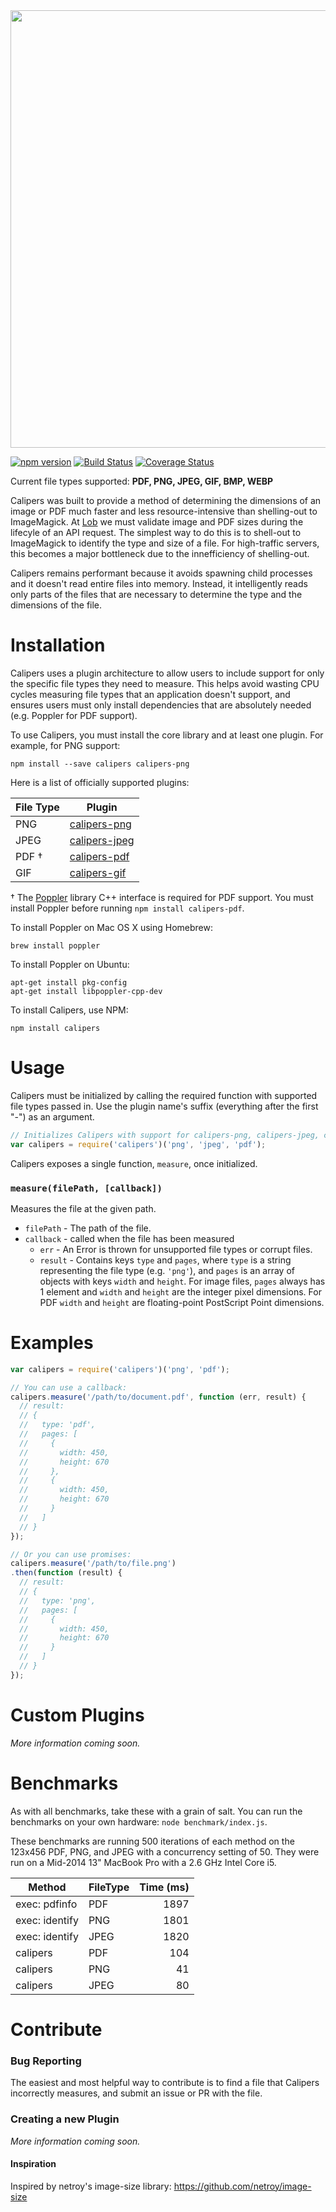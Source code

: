 <img src="https://s3-us-west-2.amazonaws.com/devassets.lob.com/calipers2.jpg" width="700">

[![npm version](https://badge.fury.io/js/calipers.svg)](http://badge.fury.io/js/calipers) [![Build Status](https://travis-ci.org/lob/calipers.svg)](https://travis-ci.org/lob/calipers) [![Coverage Status](https://coveralls.io/repos/lob/calipers/badge.svg)](https://coveralls.io/r/lob/calipers)

Current file types supported: **PDF, PNG, JPEG, GIF, BMP, WEBP**

Calipers was built to provide a method of determining the dimensions of an image or PDF much faster and less resource-intensive than shelling-out to ImageMagick. At [Lob](https://lob.com) we must validate image and PDF sizes during the lifecyle of an API request. The simplest way to do this is to shell-out to ImageMagick to identify the type and size of a file. For high-traffic servers, this becomes a major bottleneck due to the innefficiency of shelling-out.

Calipers remains performant because it avoids spawning child processes and it doesn't read entire files into memory. Instead, it intelligently reads only parts of the files that are necessary to determine the type and the dimensions of the file.

# Installation

Calipers uses a plugin architecture to allow users to include support for only the specific file types they need to measure. This helps avoid wasting CPU cycles measuring file types that an application doesn't support, and ensures users must only install dependencies that are absolutely needed (e.g. Poppler for PDF support).

To use Calipers, you must install the core library and at least one plugin. For example, for PNG support:

```
npm install --save calipers calipers-png
```

Here is a list of officially supported plugins:

File Type | Plugin
--------- | ------
PNG       | [calipers-png](https://github.com/calipersjs/calipers-png)
JPEG      | [calipers-jpeg](https://github.com/calipersjs/calipers-jpeg)
PDF †    | [calipers-pdf](https://github.com/calipersjs/calipers-pdf)
GIF       | [calipers-gif](https://github.com/calipersjs/calipers-gif)

† The [Poppler](http://poppler.freedesktop.org/) library C++ interface is required for PDF support. You must install Poppler before running `npm install calipers-pdf`.

To install Poppler on Mac OS X using Homebrew:

```
brew install poppler
```

To install Poppler on Ubuntu:

```
apt-get install pkg-config
apt-get install libpoppler-cpp-dev
```

To install Calipers, use NPM:

```
npm install calipers
```

# Usage

Calipers must be initialized by calling the required function with supported file types passed in. Use the plugin name's suffix (everything after the first "-") as an argument.

```javascript
// Initializes Calipers with support for calipers-png, calipers-jpeg, calipers-pdf.
var calipers = require('calipers')('png', 'jpeg', 'pdf');
```

Calipers exposes a single function, `measure`, once initialized.

### `measure(filePath, [callback])`

Measures the file at the given path.
- `filePath` - The path of the file.
- `callback` - called when the file has been measured
  - `err` - An Error is thrown for unsupported file types or corrupt files.
  - `result` - Contains keys `type` and `pages`, where `type` is a string representing the file type (e.g. `'png'`), and `pages` is an array of objects with keys `width` and `height`. For image files, `pages` always has 1 element and `width` and `height` are the integer pixel dimensions. For PDF `width` and `height` are floating-point PostScript Point dimensions.

# Examples

```js
var calipers = require('calipers')('png', 'pdf');

// You can use a callback:
calipers.measure('/path/to/document.pdf', function (err, result) {
  // result:
  // {
  //   type: 'pdf',
  //   pages: [
  //     {
  //       width: 450,
  //       height: 670
  //     },
  //     {
  //       width: 450,
  //       height: 670
  //     }
  //   ]
  // }
});

// Or you can use promises:
calipers.measure('/path/to/file.png')
.then(function (result) {
  // result:
  // {
  //   type: 'png',
  //   pages: [
  //     {
  //       width: 450,
  //       height: 670
  //     }
  //   ]
  // }
});
```

# Custom Plugins

*More information coming soon.*

# Benchmarks

As with all benchmarks, take these with a grain of salt. You can run the benchmarks on your own hardware: `node benchmark/index.js`.

These benchmarks are running 500 iterations of each method  on the 123x456 PDF, PNG, and JPEG with a concurrency setting of 50. They were run on a Mid-2014 13" MacBook Pro with a 2.6 GHz Intel Core i5.

Method | FileType | Time (ms)
------ | -------- | ----:
exec: pdfinfo  | PDF | 1897
exec: identify | PNG | 1801
exec: identify | JPEG | 1820
calipers | PDF | 104
calipers | PNG | 41
calipers | JPEG | 80

# Contribute

### Bug Reporting

The easiest and most helpful way to contribute is to find a file that Calipers incorrectly measures, and submit an issue or PR with the file.

### Creating a new Plugin

*More information coming soon.*

#### Inspiration

Inspired by netroy's image-size library: https://github.com/netroy/image-size
